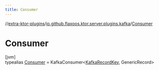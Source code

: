 ```yaml
---
title: Consumer
---
```

//[extra-ktor-plugins](../../../index.md)/[io.github.flaxoos.ktor.server.plugins.kafka](../index.md)/[Consumer](index.md)



# Consumer



[jvm]\
typealias [Consumer](index.md) = KafkaConsumer&lt;[KafkaRecordKey](../-kafka-record-key/index.md), GenericRecord&gt;


